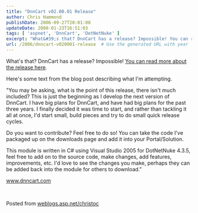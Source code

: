 ```yaml
---
title: "DnnCart v02.00.01 Release"
author: Chris Hammond
publishDate: 2006-09-27T20:01:00
updateDate: 2008-01-23T16:51:03
tags: [ 'aspnet', 'DnnCart', 'DotNetNuke' ]
excerpt: "What&#39;s that? DnnCart has a release? Impossible! You can read more about the release here.&nbsp;Here&#39;s some text from the blog post describing what I&#39;m attempting. &quot;You may be asking, what is the point of this release, there isn&#39;t much included? This is just the beginning as I develop the next version of DnnCart. I have big plans for DnnCart, and have had big plans for the past three years. I finally decided it was time to start, and rather than tackling it all at once, I&#39;d start small, build pieces and try to do small quick release cycles. Do you want to contribute? Feel free to do so! You can take the code I&#39;ve packaged up on the downloads page and add it into your Portal/Solution.This module is written in C# using Visual Studio 2005 for DotNetNuke 4.3.5, feel free to add on to the source code, make changes, add features, improvements, etc. I&#39;d love to see the changes you make, perhaps they can be added back into the module for others to download.&quot;www.dnncart.com&nbsp; Posted from..."
url: /2006/dnncart-v020001-release  # Use the generated URL with year
---
```

<p>What&#39;s that? DnnCart has a release? Impossible! <a href="https://www.dnncart.com/Blogs/tabid/25/EntryID/9/Default.aspx" target="_blank">You can read more about the release here</a>.&nbsp;</p><p>Here&#39;s some text from the blog post describing what I&#39;m attempting. </p><p>&quot;You may be asking, what is the point of this release, there isn&#39;t much included? This is just the beginning as I develop the next version of DnnCart. I have big plans for DnnCart, and have had big plans for the past three years. I finally decided it was time to start, and rather than tackling it all at once, I&#39;d start small, build pieces and try to do small quick release cycles. </p><p>Do you want to contribute? Feel free to do so! You can take the code I&#39;ve packaged up on the downloads page and add it into your Portal/Solution.</p><p>This module is written in C# using Visual Studio 2005 for DotNetNuke 4.3.5, feel free to add on to the source code, make changes, add features, improvements, etc. I&#39;d love to see the changes you make, perhaps they can be added back into the module for others to download.&quot;</p><p><a href="https://www.dnncart.com/">www.dnncart.com</a></p><p>&nbsp;</p> Posted from <A href="https://weblogs.asp.net/christoc/">weblogs.asp.net/christoc</a>
